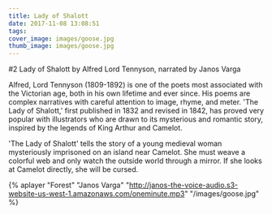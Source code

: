 ```yaml
---
title: Lady of Shalott
date: 2017-11-08 13:08:51
tags:
cover_image: images/goose.jpg
thumb_image: images/goose.jpg
---
```

#2 Lady of Shalott by Alfred Lord Tennyson, narrated by Janos Varga

Alfred, Lord Tennyson (1809-1892) is one of the poets most associated with the Victorian age, both in his own lifetime and ever since. His poems are complex narratives with careful attention to image, rhyme, and meter. 'The Lady of Shalott,' first published in 1832 and revised in 1842, has proved very popular with illustrators who are drawn to its mysterious and romantic story, inspired by the legends of King Arthur and Camelot.

'The Lady of Shalott' tells the story of a young medieval woman mysteriously imprisoned on an island near Camelot. She must weave a colorful web and only watch the outside world through a mirror. If she looks at Camelot directly, she will be cursed.

{% aplayer "Forest" "Janos Varga" "http://janos-the-voice-audio.s3-website-us-west-1.amazonaws.com/oneminute.mp3" "/images/goose.jpg"  %}
